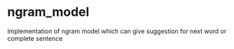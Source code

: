 # ngram_model
Implementation of ngram model which can give suggestion for next word or complete sentence

